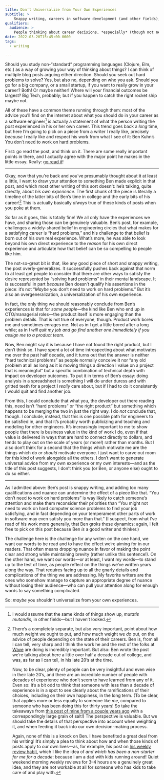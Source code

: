 ```yaml
---
title: Don’t Universalize from Your Own Experiences
subtitle: >
    Snappy writing, careers in software development (and other fields), advice-giving, and 
qualifiers:
  audience: >
    People thinking about career decisions, *especially* (though not necessarily only) in software development. And writers thinking about how to give advice.
date: 2022-03-20T15:45:00-0600
tags:
  - writing

---
```


Should you study non-“standard” programming languages (Clojure, Elm, etc.) as a way of growing your way of thinking about things? I can think of multiple blog posts arguing either direction. Should you seek out hard problems to solve? Yes, but also no, depending on who you ask. Should you go for a big company, or a small startup, if you want to really grow in your career? Both! Or maybe neither! Where will your financial outcomes be largest? Big Tech, probably; but if you happen to catch the right rocket ship maybe not.

All of these have a common theme running through them: most of the advice you’ll find on the internet about what you should do in your career as a software engineer[^other-engineering] is actually a statement of what the person writing the post experienced in his or her own career. This trend goes back a *long* time, but here I’m going to pick on a piece from a writer I really like, precisely *because* I really like and respect his work from what I see of it: Ben Kuhn’s [You don’t need to work on hard problems.][hard]

First: go read the post, and think on it. There are some really important points in there, and I actually agree with the major point he makes in the little essay. Really: [go read it][hard]!

[hard]: https://www.benkuhn.net/hard/

---

Okay, now that you’re back and you’ve presumably thought about it at least a little, I want to draw your attention to something Ben made explicit in that post, and which most other writing of this sort doesn’t: he’s talking, quite directly, about *his own experience*. The first chunk of the piece is literally a timeline of the latter bits of Ben’s time in college and the early bits of his career![^early-advice] This is actually basically *always* true of these kinds of posts when you poke at them.

So far as it goes, this is totally fine! We all only have the experiences we have, and sharing those can be genuinely valuable. Ben’s post, for example, challenges a widely-shared belief in engineering circles that what makes for a satisfying career is “hard problems,” and his challenge to that belief is born out of his own real experience. What’s more, he was able to look beyond his own direct experience to the *reason* for his own direct experience and articulate how that belief can be so compelling to people like him.

The not-so-great bit is that, like any good piece of short and snappy writing, the post overly-generalizes. It successfully pushes back against that norm to at least get people to consider that there are other ways to satisfy the desire represented by “solving hard problems” in their mental landscape. It is successful in part *because* Ben doesn’t qualify his assertions in the piece: it’s not “*Maybe* you don’t need to work on hard problems.” But it’s also an overgeneralization, a universalization of his own experience.

In fact, the only thing we should reasonably conclude from Ben’s experiences is that for *some people*—the kind like Ben who end up in CTO/managerial roles—the product itself is more engaging than the problem details. That is not true of everyone, though. Product work bores me and sometimes enrages me. Not as in I get a little bored after a long while; as in *I will quit my job and go find another one *immediately* if you assign me to a product team.*

Now, Ben might say it is because I have not found the right product, but I don’t think so. I have spent a lot of time introspecting about what motivates me over the past half decade, and it turns out that the answer is neither “hard technical problems” as people normally conceive it nor “any old problem at all as long as it is moving things a direction I value on a project that is meaningful” but a specific combination of technical depth with impact on developer outcomes. To put it in terms of Ben’s essay: doing analysis in a spreadsheet is something I will do under duress and with gritted teeth for a project I *really* care about, but if I had to do it consistently I would quit and find another job.

From this, I could conclude that what you, the developer out there reading this, need isn’t “hard problems” or “the right product” but something which happens to be merging the two in just the right way. I do *not* conclude that, though. I conclude, instead, that this is one possible path for engineers to be satisfied in, and that it’s probably worth publicizing and teaching and modeling for other engineers. It’s increasingly important to me to show people that there is business value in the kind of work I do, even if that value is delivered in ways that are hard to connect directly to dollars, and tends to play out on the scale of years (or more!) rather than months. But I also don’t think for a second that the things which motivate me are the things which do *or should* motivate everyone. I just want to carve out room for this kind of work alongside all the others. I don’t want to generate universal advice from my own experience or my own interests—and as the title of this post suggests, I don’t think you (or Ben, or anyone else) ought to do so either.

---

As I admitted above: Ben’s post is snappy writing, and adding too many qualifications and nuance can undermine the effect of a piece like that. “You don’t need to work on hard problems” is way likely to catch someone’s attention and make them reconsider their priorities than “You might not need to work on hard computer science problems to find your job satisfying, and in fact depending on your temperament other parts of work in software may even satisfy you more than that.” (I suspect, from what I’ve read of his work more generally, that Ben groks these dynamics; again, I felt free to pick on this post because Ben *is* a good writer and thinker.)

The challenge here is the challenge for any writer: on the one hand, we want our words to be read and to have the effect we’re aiming for in our readers. That often means dropping nuance in favor of making the point clear and strong while maintaining brevity (rather unlike this sentence!). On the other hand, we want our words—or at least, I want my words—to stand up to the test of time, as people reflect on the things we’ve written years along the way. That requires facing up to all the gnarly details and complications of the thing we are addressing. My favorite writers are the ones who somehow manage to capture an appropriate degree of nuance without losing their audience—who can pull your attention along for enough words to say something complicated.

So: *maybe* you shouldn’t universalize from your own experiences.



[^other-engineering]: I would assume that the same kinds of things show up, _mutatis mutandis_, in other fields—but I haven’t looked.

[^early-advice]: There’s a completely separate, but also very important, point about how much weight we ought to put, and how much weight we *do* put, on the advice of people depending on the state of their careers. Ben is, from all I can tell, very sharp and I think the work he and the rest of the folks at [Wave](http://www.wave.com) are doing is incredibly important. But also: Ben wrote the post we’re talking about here a little over half a decade out of college, and was, as far as I can tell, in his late 20’s at the time.

    Now, to be clear, plenty of people can be very insightful and even wise in their late 20’s, and there are an incredible number of people with decades of experience who don’t seem to have learned from any of it. Even so: it’s a bit odd to think that someone with less than a decade of experience is in a spot to see clearly about the ramifications of their choices, including on their own happiness, in the long term. (To be clear, that applies more or less equally to someone like *me*, compared to someone who has been doing this for thirty years! So take the takeaways from [this post of mine from a couple years ago](https://v4.chriskrycho.com/2018/career-trajectory.html) with a correspondingly large grain of salt!) The perspective is valuable. But we should take the details of that perspective into account when weighting it, and when feeding it back into our own decision-making process.

    Again, none of this is a knock on Ben. I have benefited a great deal from his writing! It’s simply a plea to think about how and when those kinds of posts apply to our own lives—as, for example, his post on [his weekly review habit](https://www.benkuhn.net/weekly/), which I like the idea of *and which has been a non-starter for me for a decade*: because I am a dad with kids running around! Quiet weekend morning weekly reviews for 3–4 hours are a genuinely great idea, and they are not workable at all for someone who has kids to take care of and play with.
